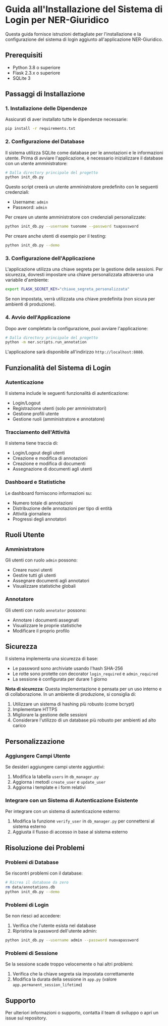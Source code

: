 # Guida all'Installazione del Sistema di Login per NER-Giuridico

Questa guida fornisce istruzioni dettagliate per l'installazione e la configurazione del sistema di login aggiunto all'applicazione NER-Giuridico.

## Prerequisiti

- Python 3.8 o superiore
- Flask 2.3.x o superiore
- SQLite 3

## Passaggi di Installazione

### 1. Installazione delle Dipendenze

Assicurati di aver installato tutte le dipendenze necessarie:

```bash
pip install -r requirements.txt
```

### 2. Configurazione del Database

Il sistema utilizza SQLite come database per le annotazioni e le informazioni utente. Prima di avviare l'applicazione, è necessario inizializzare il database con un utente amministratore:

```bash
# Dalla directory principale del progetto
python init_db.py
```

Questo script creerà un utente amministratore predefinito con le seguenti credenziali:

- Username: `admin`
- Password: `admin`

Per creare un utente amministratore con credenziali personalizzate:

```bash
python init_db.py --username tuonome --password tuapassword
```

Per creare anche utenti di esempio per il testing:

```bash
python init_db.py --demo
```

### 3. Configurazione dell'Applicazione

L'applicazione utilizza una chiave segreta per la gestione delle sessioni. Per sicurezza, dovresti impostare una chiave personalizzata attraverso una variabile d'ambiente:

```bash
export FLASK_SECRET_KEY="chiave_segreta_personalizzata"
```

Se non impostata, verrà utilizzata una chiave predefinita (non sicura per ambienti di produzione).

### 4. Avvio dell'Applicazione

Dopo aver completato la configurazione, puoi avviare l'applicazione:

```bash
# Dalla directory principale del progetto
python -m ner.scripts.run_annotation
```

L'applicazione sarà disponibile all'indirizzo `http://localhost:8080`.

## Funzionalità del Sistema di Login

### Autenticazione

Il sistema include le seguenti funzionalità di autenticazione:

- Login/Logout
- Registrazione utenti (solo per amministratori)
- Gestione profili utente
- Gestione ruoli (amministratore e annotatore)

### Tracciamento dell'Attività

Il sistema tiene traccia di:

- Login/Logout degli utenti
- Creazione e modifica di annotazioni
- Creazione e modifica di documenti
- Assegnazione di documenti agli utenti

### Dashboard e Statistiche

Le dashboard forniscono informazioni su:

- Numero totale di annotazioni
- Distribuzione delle annotazioni per tipo di entità
- Attività giornaliera
- Progressi degli annotatori

## Ruoli Utente

### Amministratore

Gli utenti con ruolo `admin` possono:

- Creare nuovi utenti
- Gestire tutti gli utenti
- Assegnare documenti agli annotatori
- Visualizzare statistiche globali

### Annotatore

Gli utenti con ruolo `annotator` possono:

- Annotare i documenti assegnati
- Visualizzare le proprie statistiche
- Modificare il proprio profilo

## Sicurezza

Il sistema implementa una sicurezza di base:

- Le password sono archiviate usando l'hash SHA-256
- Le rotte sono protette con decorator `login_required` e `admin_required`
- La sessione è configurata per durare 1 giorno

**Nota di sicurezza**: Questa implementazione è pensata per un uso interno e di collaborazione. In un ambiente di produzione, si consiglia di:

1. Utilizzare un sistema di hashing più robusto (come bcrypt)
2. Implementare HTTPS
3. Migliorare la gestione delle sessioni
4. Considerare l'utilizzo di un database più robusto per ambienti ad alto carico

## Personalizzazione

### Aggiungere Campi Utente

Se desideri aggiungere campi utente aggiuntivi:

1. Modifica la tabella `users` in `db_manager.py`
2. Aggiorna i metodi `create_user` e `update_user`
3. Aggiorna i template e i form relativi

### Integrare con un Sistema di Autenticazione Esistente

Per integrare con un sistema di autenticazione esterno:

1. Modifica la funzione `verify_user` in `db_manager.py` per connettersi al sistema esterno
2. Aggiusta il flusso di accesso in base al sistema esterno

## Risoluzione dei Problemi

### Problemi di Database

Se riscontri problemi con il database:

```bash
# Ricrea il database da zero
rm data/annotations.db
python init_db.py --demo
```

### Problemi di Login

Se non riesci ad accedere:

1. Verifica che l'utente esista nel database
2. Ripristina la password dell'utente admin:

```bash
python init_db.py --username admin --password nuovapassword
```

### Problemi di Sessione

Se la sessione scade troppo velocemente o hai altri problemi:

1. Verifica che la chiave segreta sia impostata correttamente
2. Modifica la durata della sessione in `app.py` (valore `app.permanent_session_lifetime`)

## Supporto

Per ulteriori informazioni o supporto, contatta il team di sviluppo o apri un issue sul repository.
